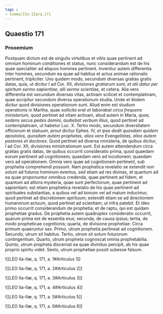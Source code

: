 ```yaml
---
tags : 
- Summa/IIa-IIæ/q.171
---
```


## Quaestio 171

### Prooemium

Postquam dictum est de singulis virtutibus et vitiis quae pertinent ad omnium hominum conditiones et status, nunc considerandum est de his quae specialiter ad aliquos homines pertinent. Invenitur autem differentia inter homines, secundum ea quae ad habitus et actus animae rationalis pertinent, tripliciter. Uno quidem modo, secundum diversas gratias gratis datas, quia, ut dicitur I ad Cor. XII, *divisiones gratiarum sunt, et alii datur per spiritum sermo sapientiae, alii sermo scientiae,* et cetera. Alia vero differentia est secundum diversas vitas, activam scilicet et contemplativam, quae accipitur secundum diversa operationum studia. Unde et ibidem dicitur quod divisiones operationum sunt. Aliud enim est studium operationis in Martha, quae *sollicita erat et laborabat circa frequens ministerium*, quod pertinet ad vitam activam, aliud autem in Maria, *quae, sedens secus pedes domini, audiebat verbum illius*, quod pertinet ad contemplativam, ut habetur Luc. X. Tertio modo, secundum diversitatem officiorum et statuum, prout dicitur Ephes. IV, *et ipse dedit quosdam quidem apostolos, quosdam autem prophetas, alios vero Evangelistas, alios autem pastores et doctores*. Quod pertinet ad diversa ministeria, de quibus dicitur, I ad Cor. XII, divisiones ministrationum sunt. Est autem attendendum circa gratias gratis datas, de quibus occurrit consideratio prima, quod quaedam eorum pertinent ad cognitionem; quaedam vero ad locutionem; quaedam vero ad operationem. Omnia vero quae ad cognitionem pertinent, sub prophetia comprehendi possunt. Nam prophetica revelatio se extendit non solum ad futuros hominum eventus, sed etiam ad res divinas, et quantum ad ea quae proponuntur omnibus credenda, quae pertinent ad fidem, et quantum ad altiora mysteria, quae sunt perfectorum, quae pertinent ad sapientiam; est etiam prophetica revelatio de his quae pertinent ad spirituales substantias, a quibus vel ad bonum vel ad malum inducimur, quod pertinet ad discretionem spirituum; extendit etiam se ad directionem humanorum actuum, quod pertinet ad scientiam; ut infra patebit. Et ideo primo occurrit considerandum de prophetia; et de raptu, qui est quidam prophetiae gradus. De prophetia autem quadruplex consideratio occurrit, quarum prima est de essentia eius; secunda, de causa ipsius; tertia, de modo propheticae cognitionis; quarta, de divisione prophetiae. Circa primum quaeruntur sex. Primo, utrum prophetia pertineat ad cognitionem. Secundo, utrum sit habitus. Tertio, utrum sit solum futurorum contingentium. Quarto, utrum propheta cognoscat omnia prophetabilia. Quinto, utrum propheta discernat ea quae divinitus percipit, ab his quae proprio spiritu videt. Sexto, utrum prophetiae possit subesse falsum.

![[LEO IIa-IIæ, q. 171, a. 1#Articulus 1]]

![[LEO IIa-IIæ, q. 171, a. 2#Articulus 2]]

![[LEO IIa-IIæ, q. 171, a. 3#Articulus 3]]

![[LEO IIa-IIæ, q. 171, a. 4#Articulus 4]]

![[LEO IIa-IIæ, q. 171, a. 5#Articulus 5]]

![[LEO IIa-IIæ, q. 171, a. 6#Articulus 6]]

